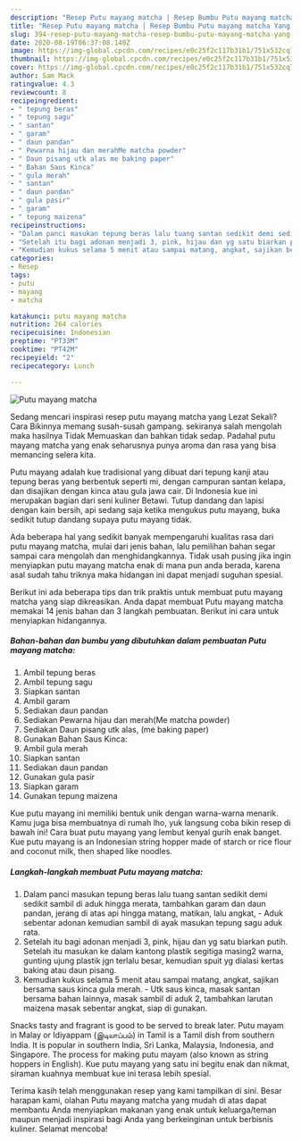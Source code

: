 ```yaml
---
description: "Resep Putu mayang matcha | Resep Bumbu Putu mayang matcha Yang Bisa Manjain Lidah"
title: "Resep Putu mayang matcha | Resep Bumbu Putu mayang matcha Yang Bisa Manjain Lidah"
slug: 394-resep-putu-mayang-matcha-resep-bumbu-putu-mayang-matcha-yang-bisa-manjain-lidah
date: 2020-08-19T06:37:08.140Z
image: https://img-global.cpcdn.com/recipes/e0c25f2c117b31b1/751x532cq70/putu-mayang-matcha-foto-resep-utama.jpg
thumbnail: https://img-global.cpcdn.com/recipes/e0c25f2c117b31b1/751x532cq70/putu-mayang-matcha-foto-resep-utama.jpg
cover: https://img-global.cpcdn.com/recipes/e0c25f2c117b31b1/751x532cq70/putu-mayang-matcha-foto-resep-utama.jpg
author: Sam Mack
ratingvalue: 4.3
reviewcount: 8
recipeingredient:
- " tepung beras"
- " tepung sagu"
- " santan"
- " garam"
- " daun pandan"
- " Pewarna hijau dan merahMe matcha powder"
- " Daun pisang utk alas me baking paper"
- " Bahan Saus Kinca"
- " gula merah"
- " santan"
- " daun pandan"
- " gula pasir"
- " garam"
- " tepung maizena"
recipeinstructions:
- "Dalam panci masukan tepung beras lalu tuang santan sedikit demi sedikit sambil di aduk hingga merata, tambahkan garam dan daun pandan, jerang di atas api hingga matang, matikan, lalu angkat, Aduk sebentar adonan kemudian sambil di ayak masukan tepung sagu aduk rata."
- "Setelah itu bagi adonan menjadi 3, pink, hijau dan yg satu biarkan putih. Setelah itu masukan ke dalam kantong plastik segitiga masing2 warna, gunting ujung plastik jgn terlalu besar, kemudian spuit yg dialasi kertas baking atau daun pisang."
- "Kemudian kukus selama 5 menit atau sampai matang, angkat, sajikan bersama saus kinca gula merah. Utk saus kinca, masak santan bersama bahan lainnya, masak sambil di aduk 2, tambahkan larutan maizena masak sebentar angkat, siap di gunakan."
categories:
- Resep
tags:
- putu
- mayang
- matcha

katakunci: putu mayang matcha 
nutrition: 264 calories
recipecuisine: Indonesian
preptime: "PT33M"
cooktime: "PT42M"
recipeyield: "2"
recipecategory: Lunch

---
```



![Putu mayang matcha](https://img-global.cpcdn.com/recipes/e0c25f2c117b31b1/751x532cq70/putu-mayang-matcha-foto-resep-utama.jpg)

Sedang mencari inspirasi resep putu mayang matcha yang Lezat Sekali? Cara Bikinnya memang susah-susah gampang. sekiranya salah mengolah maka hasilnya Tidak Memuaskan dan bahkan tidak sedap. Padahal putu mayang matcha yang enak seharusnya punya aroma dan rasa yang bisa memancing selera kita.

Putu mayang adalah kue tradisional yang dibuat dari tepung kanji atau tepung beras yang berbentuk seperti mi, dengan campuran santan kelapa, dan disajikan dengan kinca atau gula jawa cair. Di Indonesia kue ini merupakan bagian dari seni kuliner Betawi. Tutup dandang dan lapisi dengan kain bersih, api sedang saja ketika mengukus putu mayang, buka sedikit tutup dandang supaya putu mayang tidak.

Ada beberapa hal yang sedikit banyak mempengaruhi kualitas rasa dari putu mayang matcha, mulai dari jenis bahan, lalu pemilihan bahan segar sampai cara mengolah dan menghidangkannya. Tidak usah pusing jika ingin menyiapkan putu mayang matcha enak di mana pun anda berada, karena asal sudah tahu triknya maka hidangan ini dapat menjadi suguhan spesial.


Berikut ini ada beberapa tips dan trik praktis untuk membuat putu mayang matcha yang siap dikreasikan. Anda dapat membuat Putu mayang matcha memakai 14 jenis bahan dan 3 langkah pembuatan. Berikut ini cara untuk menyiapkan hidangannya.

<!--inarticleads1-->

##### Bahan-bahan dan bumbu yang dibutuhkan dalam pembuatan Putu mayang matcha:

1. Ambil  tepung beras
1. Ambil  tepung sagu
1. Siapkan  santan
1. Ambil  garam
1. Sediakan  daun pandan
1. Sediakan  Pewarna hijau dan merah(Me matcha powder)
1. Sediakan  Daun pisang utk alas, (me baking paper)
1. Gunakan  Bahan Saus Kinca:
1. Ambil  gula merah
1. Siapkan  santan
1. Sediakan  daun pandan
1. Gunakan  gula pasir
1. Siapkan  garam
1. Gunakan  tepung maizena


Kue putu mayang ini memiliki bentuk unik dengan warna-warna menarik. Kamu juga bisa membuatnya di rumah lho, yuk langsung coba bikin resep di bawah ini! Cara buat putu mayang yang lembut kenyal gurih enak banget. Kue putu mayang is an Indonesian string hopper made of starch or rice flour and coconut milk, then shaped like noodles. 

<!--inarticleads2-->

##### Langkah-langkah membuat Putu mayang matcha:

1. Dalam panci masukan tepung beras lalu tuang santan sedikit demi sedikit sambil di aduk hingga merata, tambahkan garam dan daun pandan, jerang di atas api hingga matang, matikan, lalu angkat, - Aduk sebentar adonan kemudian sambil di ayak masukan tepung sagu aduk rata.
1. Setelah itu bagi adonan menjadi 3, pink, hijau dan yg satu biarkan putih. Setelah itu masukan ke dalam kantong plastik segitiga masing2 warna, gunting ujung plastik jgn terlalu besar, kemudian spuit yg dialasi kertas baking atau daun pisang.
1. Kemudian kukus selama 5 menit atau sampai matang, angkat, sajikan bersama saus kinca gula merah. - Utk saus kinca, masak santan bersama bahan lainnya, masak sambil di aduk 2, tambahkan larutan maizena masak sebentar angkat, siap di gunakan.


Snacks tasty and fragrant is good to be served to break later. Putu mayam in Malay or Idiyappam (இடியாப்ப‌ம்) in Tamil is a Tamil dish from southern India. It is popular in southern India, Sri Lanka, Malaysia, Indonesia, and Singapore. The process for making putu mayam (also known as string hoppers in English). Kue putu mayang yang satu ini begitu enak dan nikmat, siraman kuahnya membuat kue ini terasa lebih spesial. 

Terima kasih telah menggunakan resep yang kami tampilkan di sini. Besar harapan kami, olahan Putu mayang matcha yang mudah di atas dapat membantu Anda menyiapkan makanan yang enak untuk keluarga/teman maupun menjadi inspirasi bagi Anda yang berkeinginan untuk berbisnis kuliner. Selamat mencoba!
